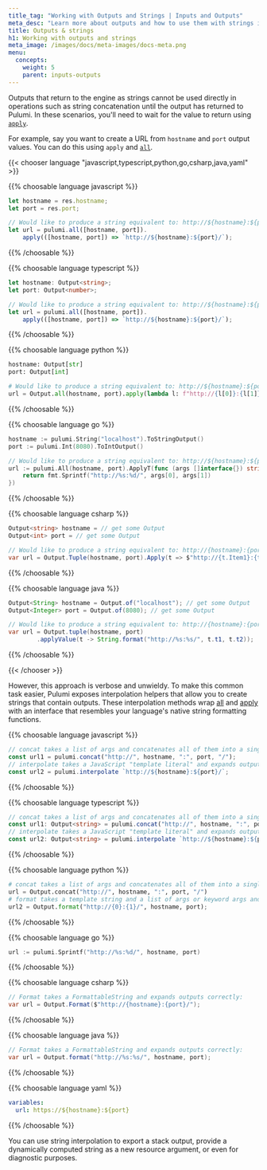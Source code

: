 ```yaml
---
title_tag: "Working with Outputs and Strings | Inputs and Outputs"
meta_desc: "Learn more about outputs and how to use them with strings in Pulumi."
title: Outputs & strings
h1: Working with outputs and strings
meta_image: /images/docs/meta-images/docs-meta.png
menu:
  concepts:
    weight: 5
    parent: inputs-outputs
---
```


Outputs that return to the engine as strings cannot be used directly in operations such as string concatenation until the output has returned to Pulumi. In these scenarios, you'll need to wait for the value to return using [`apply`](/docs/content/inputs-outputs/apply/).

For example, say you want to create a URL from `hostname` and `port` output values. You can do this using `apply` and [`all`](/docs/content/inputs-outputs/all/).

{{< chooser language "javascript,typescript,python,go,csharp,java,yaml" >}}

{{% choosable language javascript %}}

```javascript
let hostname = res.hostname;
let port = res.port;

// Would like to produce a string equivalent to: http://${hostname}:${port}/
let url = pulumi.all([hostname, port]).
    apply(([hostname, port]) => `http://${hostname}:${port}/`);
```

{{% /choosable %}}

{{% choosable language typescript %}}

```typescript
let hostname: Output<string>;
let port: Output<number>;

// Would like to produce a string equivalent to: http://${hostname}:${port}/
let url = pulumi.all([hostname, port]).
    apply(([hostname, port]) => `http://${hostname}:${port}/`);
```

{{% /choosable %}}

{{% choosable language python %}}

```python
hostname: Output[str]
port: Output[int]

# Would like to produce a string equivalent to: http://${hostname}:${port}/
url = Output.all(hostname, port).apply(lambda l: f"http://{l[0]}:{l[1]}/")
```

{{% /choosable %}}

{{% choosable language go %}}

```go
hostname := pulumi.String("localhost").ToStringOutput()
port := pulumi.Int(8080).ToIntOutput()

// Would like to produce a string equivalent to: http://${hostname}:${port}/
url := pulumi.All(hostname, port).ApplyT(func (args []interface{}) string {
    return fmt.Sprintf("http://%s:%d/", args[0], args[1])
})
```

{{% /choosable %}}

{{% choosable language csharp %}}

```csharp
Output<string> hostname = // get some Output
Output<int> port = // get some Output

// Would like to produce a string equivalent to: http://{hostname}:{port}/
var url = Output.Tuple(hostname, port).Apply(t => $"http://{t.Item1}:{t.Item2}/");
```

{{% /choosable %}}

{{% choosable language java %}}

```java
Output<String> hostname = Output.of("localhost"); // get some Output
Output<Integer> port = Output.of(8080); // get some Output

// Would like to produce a string equivalent to: http://{hostname}:{port}/
var url = Output.tuple(hostname, port)
        .applyValue(t -> String.format("http://%s:%s/", t.t1, t.t2));
```

{{% /choosable %}}

{{< /chooser >}}

However, this approach is verbose and unwieldy. To make this common task easier, Pulumi exposes interpolation helpers that allow you to create strings that contain outputs. These interpolation methods wrap [all](/docs/concepts/inputs-outputs/all/) and [apply](/docs/concepts/inputs-outputs/apply/) with an interface that resembles your language's native string formatting functions.

{{% choosable language javascript %}}

```javascript
// concat takes a list of args and concatenates all of them into a single output:
const url1 = pulumi.concat("http://", hostname, ":", port, "/");
// interpolate takes a JavaScript "template literal" and expands outputs correctly:
const url2 = pulumi.interpolate `http://${hostname}:${port}/`;
```

{{% /choosable %}}

{{% choosable language typescript %}}

```typescript
// concat takes a list of args and concatenates all of them into a single output:
const url1: Output<string> = pulumi.concat("http://", hostname, ":", port, "/");
// interpolate takes a JavaScript "template literal" and expands outputs correctly:
const url2: Output<string> = pulumi.interpolate `http://${hostname}:${port}/`;
```

{{% /choosable %}}

{{% choosable language python %}}

```python
# concat takes a list of args and concatenates all of them into a single output:
url = Output.concat("http://", hostname, ":", port, "/")
# format takes a template string and a list of args or keyword args and formats the string, expanding outputs correctly:
url2 = Output.format("http://{0}:{1}/", hostname, port);
```

{{% /choosable %}}

{{% choosable language go %}}

```go
url := pulumi.Sprintf("http://%s:%d/", hostname, port)
```

{{% /choosable %}}

{{% choosable language csharp %}}

```csharp
// Format takes a FormattableString and expands outputs correctly:
var url = Output.Format($"http://{hostname}:{port}/");
```

{{% /choosable %}}

{{% choosable language java %}}

```java
// Format takes a FormattableString and expands outputs correctly:
var url = Output.format("http://%s:%s/", hostname, port);
```

{{% /choosable %}}

{{% choosable language yaml %}}

```yaml
variables:
  url: https://${hostname}:${port}
```

{{% /choosable %}}

You can use string interpolation to export a stack output, provide a dynamically computed string as a new resource argument, or even for diagnostic purposes.
